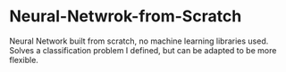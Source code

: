 # Neural-Netwrok-from-Scratch
Neural Network built from scratch, no machine learning libraries used. Solves a classification problem I defined, but can be adapted to be more flexible.
